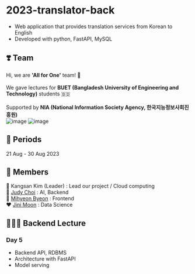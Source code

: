 # 2023-translator-back
- Web application that provides translation services from Korean to English   
- Developed with python, FastAPI, MySQL   

## ❣️ Team

Hi, we are **'All for One'** team! 🤗
<br>
<br>
We gave lectures for **BUET (Bangladesh University of Engineering and Technology)** students 🇧🇩
<br>
<br>
Supported by **NIA (National Information Society Agency, 한국지능정보사회진흥원)**
<br>
![image](https://github.com/KIV-All-For-One/Lecture/assets/53294075/22bf88f4-8b19-4e69-81b6-0812d39d3af4) ![image](https://github.com/KIV-All-For-One/Lecture/assets/53294075/ccd2da49-6353-4eb3-a803-19581c658ee0)


## 📅 Periods
21 Aug - 30 Aug 2023

## 👥 Members
👑 Kangsan Kim (Leader) : Lead our project / Cloud computing   
🤖 [Judy Choi](https://github.com/judy-choi) : AI, Backend   
🥛 [Mihyeon Byeon](https://github.com/cocoball200) : Frontend   
❤️ [Jini Moon](https://github.com/JiniMoon62) : Data Science  

## 🧑🏻‍🏫 Backend Lecture
### Day 5
- Backend API, RDBMS
- Architecture with FastAPI
- Model serving

